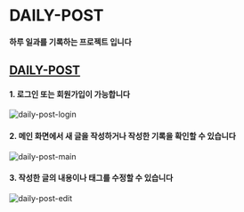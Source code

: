 # DAILY-POST

#### 하루 일과를 기록하는 프로젝트 입니다
[DAILY-POST](http://www.daily-post.tk/)
---

#### 1. 로그인 또는 회원가입이 가능합니다

![daily-post-login](https://user-images.githubusercontent.com/51087777/141411937-45b4b5d1-ee8c-4eb5-b7e5-78a2a724cb3d.png)



#### 2. 메인 화면에서 새 글을 작성하거나 작성한 기록을 확인할 수 있습니다

![daily-post-main](https://user-images.githubusercontent.com/51087777/141412240-d9909eff-4de1-48b7-a217-3c396b6976f2.png)



#### 3. 작성한 글의 내용이나 태그를 수정할 수 있습니다

![daily-post-edit](https://user-images.githubusercontent.com/51087777/141412124-b09c6b8d-6e34-4649-b239-23c73e91e034.png)
